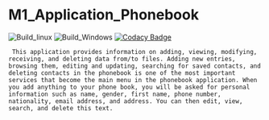 # M1_Application_Phonebook


![Build_linux](https://github.com/MonishaG09/M1_Application_Phonebook/actions/workflows/Build_linux.yml/badge.svg)
![Build_Windows](https://github.com/MonishaG09/M1_Application_Phonebook/actions/workflows/Build_Windows.yml/badge.svg)
 [![Codacy Badge](https://app.codacy.com/project/badge/Grade/2e561cf061244e30bde9dfc776df884c)](https://www.codacy.com/gh/MonishaG09/M1_Application_Phonebook/dashboard?utm_source=github.com&amp;utm_medium=referral&amp;utm_content=MonishaG09/M1_Application_Phonebook&amp;utm_campaign=Badge_Grade)

     This application provides information on adding, viewing, modifying, receiving, and deleting data from/to files. Adding new entries, browsing them, editing and updating, searching for saved contacts, and deleting contacts in the phonebook is one of the most important services that become the main menu in the phonebook application. When you add anything to your phone book, you will be asked for personal information such as name, gender, first name, phone number, nationality, email address, and address. You can then edit, view, search, and delete this text.
